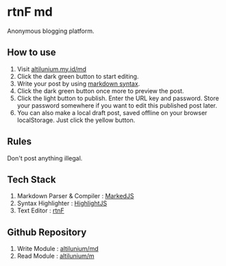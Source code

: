 # rtnF md
Anonymous blogging platform.

## How to use

1. Visit [altilunium.my.id/md](https://altilunium.my.id/md)
2. Click the dark green button to start editing.
3. Write your post by using [markdown syntax](https://daringfireball.net/projects/markdown/syntax.text).
4. Click the dark green button once more to preview the post.
5. Click the light button to publish. Enter the URL key and password. Store your password somewhere if you want to edit this published post later.
6. You can also make a local draft post, saved offline on your browser localStorage. Just click the yellow button.

## Rules

Don't post anything illegal.

## Tech Stack
1. Markdown Parser & Compiler : [MarkedJS](https://marked.js.org/)
2. Syntax Highlighter : [HighlightJS](https://highlightjs.org/)
3. Text Editor : [rtnF](https://github.com/altilunium/rtnf)

## Github Repository
1. Write Module : [altilunium/md](https://github.com/altilunium/md)
2. Read Module : [altilunium/m](https://github.com/altilunium/m)
